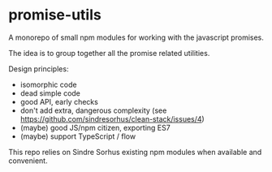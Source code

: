 # promise-utils
A monorepo of small npm modules for working with the javascript promises.

The idea is to group together all the promise related utilities.

Design principles:
* isomorphic code
* dead simple code
* good API, early checks
* don't add extra, dangerous complexity (see https://github.com/sindresorhus/clean-stack/issues/4)
* (maybe) good JS/npm citizen, exporting ES7
* (maybe) support TypeScript / flow

This repo relies on Sindre Sorhus existing npm modules when available and convenient.
